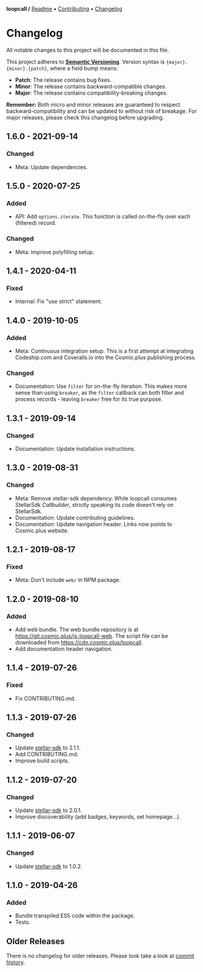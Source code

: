 **loopcall /**
[Readme](https://cosmic.plus/#view:js-loopcall)
• [Contributing](https://cosmic.plus/#view:js-loopcall/CONTRIBUTING)
• [Changelog](https://cosmic.plus/#view:js-loopcall/CHANGELOG)

# Changelog

All notable changes to this project will be documented in this file.

This project adheres to **[Semantic
Versioning](https://semver.org/spec/v2.0.0.html)**. Version syntax is
`{major}.{minor}.{patch}`, where a field bump means:

- **Patch**: The release contains bug fixes.
- **Minor**: The release contains backward-compatible changes.
- **Major**: The release contains compatibility-breaking changes.

**Remember:** Both micro and minor releases are guaranteed to respect
backward-compatibility and can be updated to without risk of breakage. For major
releases, please check this changelog before upgrading.

## 1.6.0 - 2021-09-14

### Changed

- Meta: Update dependencies.

## 1.5.0 - 2020-07-25

### Added

- API: Add `options.iterate`. This function is called on-the-fly over each
  (filtered) record.

### Changed

- Meta: Improve polyfilling setup.

## 1.4.1 - 2020-04-11

### Fixed

- Internal: Fix "use strict" statement.

## 1.4.0 - 2019-10-05

### Added

- Meta: Continuous integration setup. This is a first attempt at integrating
  Codeship.com and Coveralls.io into the Cosmic.plus publishing process.

### Changed

- Documentation: Use `filter` for on-the-fly iteration. This makes more sense
  than using `breaker`, as the `filter` callback can both filter and process
  records - leaving `breaker` free for its true purpose.

## 1.3.1 - 2019-09-14

### Changed

- Documentation: Update installation instructions.

## 1.3.0 - 2019-08-31

### Changed

- Meta: Remove stellar-sdk dependency. While loopcall consumes StellarSdk
  _Callbuilder_, strictly speaking its code doesn't rely on StellarSdk.
- Documentation: Update contributing guidelines.
- Documentation: Update navigation header. Links now points to Cosmic.plus
  website.

## 1.2.1 - 2019-08-17

### Fixed

- Meta: Don't include `web/` in NPM package.

## 1.2.0 - 2019-08-10

### Added

- Add web bundle. The web bundle repository is at
  <https://git.cosmic.plus/js-loopcall-web>. The script file can be downloaded
  from <https://cdn.cosmic.plus/loopcall>.
- Add documentation header navigation.

## 1.1.4 - 2019-07-26

### Fixed

- Fix CONTRIBUTING.md.

## 1.1.3 - 2019-07-26

### Changed

- Update [stellar-sdk] to 2.1.1.
- Add CONTRIBUTING.md.
- Improve build scripts.

## 1.1.2 - 2019-07-20

### Changed

- Update [stellar-sdk] to 2.0.1.
- Improve discoverability (add badges, keywords, set homepage...).

## 1.1.1 - 2019-06-07

### Changed

- Update [stellar-sdk] to 1.0.2.

## 1.1.0 - 2019-04-26

### Added

- Bundle transpiled ES5 code within the package.
- Tests.

## Older Releases

There is no changelog for older releases. Please look take a look at [commit
history](https://github.com/cosmic-plus/js-loopcall/commits/master).

[stellar-sdk]: https://github.com/stellar/js-stellar-sdk
